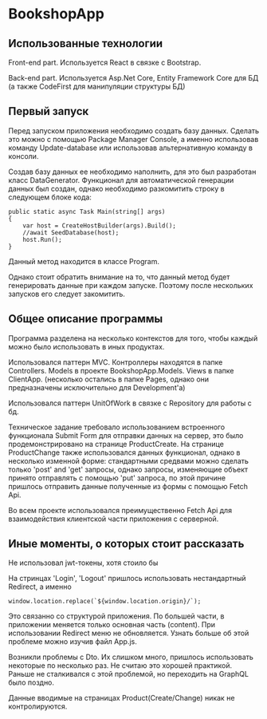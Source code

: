 # BookshopApp
## Использованные технологии
Front-end part. Используется React в связке с Bootstrap. 

Back-end part. Используется Asp.Net Core, Entity Framework Core для БД (а также CodeFirst для манипуляции структуры БД)
## Первый запуск
Перед запуском приложения необходимо создать базу данных. Сделать это можно с помощью Package Manager Console, а именно использовав команду Update-database или использовав альтернативную команду в консоли.

Создав базу данных ее необходимо наполнить, для это был разработан класс DataGenerator. Функционал для автоматической генерации данных был создан, однако необходимо разкомитить строку в следующем блоке кода:

    public static async Task Main(string[] args)
    {
        var host = CreateHostBuilder(args).Build();
        //await SeedDatabase(host);
        host.Run();
    }
  
Данный метод находится в классе Program. 

Однако стоит обратить внимание на то, что данный метод будет генерировать данные при каждом запуске. Поэтому после нескольких запусков его следует закомитить. 
## Общее описание программы
Программа разделена на несколько контекстов для того, чтобы каждый можно было использовать в иных продуктах.

Использовался паттерн MVC. Контроллеры находятся в папке Controllers. Models в проекте BookshopApp.Models. Views в папке ClientApp. (несколько остались в папке Pages, однако они предназначены исключительно для Development'a)

Использовался паттерн UnitOfWork в связке с Repository для работы с бд. 

Техническое задание требовало использованием встроенного функционала Submit Form для отправки данных на сервер, это было продемонстрировано на странице ProductCreate. На странице ProductChange также использовался данных функционал, однако в несколько изменной форме: стандартными средвами можно сделать только 'post' and 'get' запросы, однако запросы, изменяющие объект принято отправлять с помощью 'put' запроса, по этой причине пришлось отправить данные полученные из формы с помощью Fetch Api.

Во всем проекте использовался преимущественно Fetch Api для взаимодействия клиентской части приложения с серверной. 
## Иные моменты, о которых стоит рассказать
Не использовал jwt-токены, хотя стоило бы

На стринцах 'Login', 'Logout' пришлось использовать нестандартный Redirect, а именно 

    window.location.replace(`${window.location.origin}/`);
  
Это связанно со структурой приложения. По большей части, в приложении меняется только основная часть (content). При использовании Redirect меню не обновляется. Узнать больше об этой проблеме можно изучив файл App.js.

Возникли проблемы с Dto. Их слишком много, пришлось использовать некоторые по несколько раз. Не считаю это хорошей практикой. Раньше не сталкивался с этой проблемой, но переходить на GraphQL было поздно.

Данные вводимые на страницах Product(Create/Change) никак не контролируются. 
